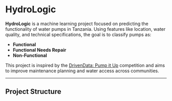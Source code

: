 # HydroLogic

**HydroLogic** is a machine learning project focused on predicting the functionality of water pumps in Tanzania. Using features like location, water quality, and technical specifications, the goal is to classify pumps as:

- **Functional**
- **Functional Needs Repair**
- **Non-Functional**

This project is inspired by the [DrivenData: Pump it Up](https://www.drivendata.org/competitions/7/pump-it-up-data-mining-the-water-table/) competition and aims to improve maintenance planning and water access across communities.

---

## Project Structure

 
